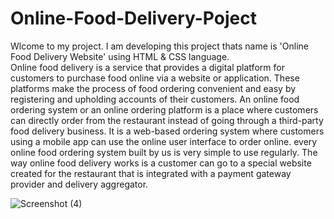 # Online-Food-Delivery-Poject
Wlcome to my project. I am developing this project thats name is 'Online Food Delivery Website' using HTML & CSS language.  
Online food delivery is a service that provides a digital platform for customers to purchase food online via a website or application. These platforms make the process of food ordering convenient and easy by registering and upholding accounts of their customers.
An online food ordering system or an online ordering platform is a place where customers can directly order from the restaurant instead of going through a third-party food delivery business. It is a web-based ordering system where customers using a mobile app can use the online user interface to order online.
every online food ordering system built by us is very simple to use regularly. The way online food delivery works is a customer can go to a special website created for the restaurant that is integrated with a payment gateway provider and delivery aggregator. 


![Screenshot (4)](https://user-images.githubusercontent.com/121006918/229122306-7e74fe9c-4c61-4f36-93fb-76a7ac98faf7.png)
